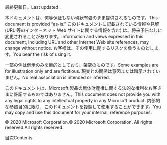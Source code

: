<!-- This file contains localizable strings used in generating the custom PDF. Do not use as an include file in any web content. -->
<!-- content for PDF copyright page -->

<span data-ttu-id="657e5-101">最終更新日。</span><span class="sxs-lookup"><span data-stu-id="657e5-101">Last updated .</span></span>

<span data-ttu-id="657e5-102">本ドキュメントは、何等保証もない現状有姿のまま提供されるものです。</span><span class="sxs-lookup"><span data-stu-id="657e5-102">This document is provided “as-is.”</span></span> <span data-ttu-id="657e5-103">このドキュメントに記載されている情報や見解 (URL 等のインターネット Web サイトに関する情報を含む) は、将来予告なしに変更されることがあります。</span><span class="sxs-lookup"><span data-stu-id="657e5-103">Information and views expressed in this document, including URL and other Internet Web site references, may change without notice.</span></span> <span data-ttu-id="657e5-104">お客様は、その使用に関するリスクを負うものとします。</span><span class="sxs-lookup"><span data-stu-id="657e5-104">You bear the risk of using it.</span></span>

<span data-ttu-id="657e5-105">一部の例は例示のみを目的としており、架空のものです。</span><span class="sxs-lookup"><span data-stu-id="657e5-105">Some examples are for illustration only and are fictitious.</span></span> <span data-ttu-id="657e5-106">現実との関係は意図または暗示されていません。</span><span class="sxs-lookup"><span data-stu-id="657e5-106">No real association is intended or inferred.</span></span> 

<span data-ttu-id="657e5-107">このドキュメントは、Microsoft 製品の無体財産権に関する法的な権利をお客さまに許諾するものではありません。</span><span class="sxs-lookup"><span data-stu-id="657e5-107">This document does not provide you with any legal rights to any intellectual property in any Microsoft product.</span></span> <span data-ttu-id="657e5-108">内部的な参照目的に限り、このドキュメントを複製して使用することができます。</span><span class="sxs-lookup"><span data-stu-id="657e5-108">You may copy and use this document for your internal, reference purposes.</span></span> 

<span data-ttu-id="657e5-109">© 2020 Microsoft Corporation.</span><span class="sxs-lookup"><span data-stu-id="657e5-109">© 2020 Microsoft Corporation.</span></span> <span data-ttu-id="657e5-110">All rights reserved.</span><span class="sxs-lookup"><span data-stu-id="657e5-110">All rights reserved.</span></span> 

<!-- string for PDF contents heading -->

<span data-ttu-id="657e5-111">目次</span><span class="sxs-lookup"><span data-stu-id="657e5-111">Contents</span></span>
